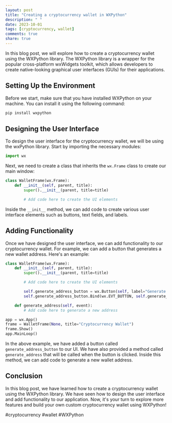 ```yaml
---
layout: post
title: "Creating a cryptocurrency wallet in WXPython"
description: " "
date: 2023-10-01
tags: [cryptocurrency, wallet]
comments: true
share: true
---
```


In this blog post, we will explore how to create a cryptocurrency wallet using the WXPython library. The WXPython library is a wrapper for the popular cross-platform wxWidgets toolkit, which allows developers to create native-looking graphical user interfaces (GUIs) for their applications.

## Setting Up the Environment

Before we start, make sure that you have installed WXPython on your machine. You can install it using the following command:

```python
pip install wxpython
```

## Designing the User Interface

To design the user interface for the cryptocurrency wallet, we will be using the wxPython library. Start by importing the necessary modules:

```python
import wx
```

Next, we need to create a class that inherits the `wx.Frame` class to create our main window:

```python
class WalletFrame(wx.Frame):
    def __init__(self, parent, title):
        super().__init__(parent, title=title)

        # Add code here to create the UI elements
```

Inside the `__init__` method, we can add code to create various user interface elements such as buttons, text fields, and labels.

## Adding Functionality

Once we have designed the user interface, we can add functionality to our cryptocurrency wallet. For example, we can add a button that generates a new wallet address. Here's an example:

```python
class WalletFrame(wx.Frame):
    def __init__(self, parent, title):
        super().__init__(parent, title=title)

        # Add code here to create the UI elements

        self.generate_address_button = wx.Button(self, label="Generate Address")
        self.generate_address_button.Bind(wx.EVT_BUTTON, self.generate_address)

    def generate_address(self, event):
        # Add code here to generate a new address

app = wx.App()
frame = WalletFrame(None, title="Cryptocurrency Wallet")
frame.Show()
app.MainLoop()
```

In the above example, we have added a button called `generate_address_button` to our UI. We have also provided a method called `generate_address` that will be called when the button is clicked. Inside this method, we can add code to generate a new wallet address.

## Conclusion

In this blog post, we have learned how to create a cryptocurrency wallet using the WXPython library. We have seen how to design the user interface and add functionality to our application. Now, it's your turn to explore more features and build your own custom cryptocurrency wallet using WXPython!

#cryptocurrency #wallet #WXPython